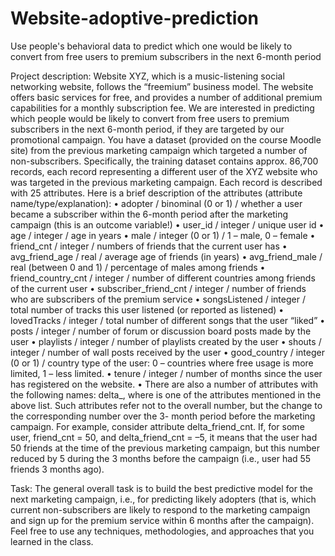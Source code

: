 # Website-adoptive-prediction
Use people's behavioral data to predict which one would be likely to convert from free users to premium subscribers in the next 6-month period

Project description: Website XYZ, which is a music-listening social networking website, follows the “freemium” business model. The website offers basic services for free, and provides a number of additional premium capabilities for a monthly subscription fee. We are interested in predicting which people would be likely to convert from free users to premium subscribers in the next 6-month period, if they are targeted by our promotional campaign. You have a dataset (provided on the course Moodle site) from the previous marketing campaign which targeted a number of non-subscribers.
Specifically, the training dataset contains approx. 86,700 records, each record representing a different user of the XYZ website who was targeted in the previous marketing campaign. Each record is described with 25 attributes. Here is a brief description of the attributes (attribute name/type/explanation):
• adopter / binominal (0 or 1) / whether a user became a subscriber within the 6-month period after the marketing campaign (this is an outcome variable!)
• user_id / integer / unique user id
• age / integer / age in years
• male / integer (0 or 1) / 1 – male, 0 – female
• friend_cnt / integer / numbers of friends that the current user has
• avg_friend_age / real / average age of friends (in years)
• avg_friend_male / real (between 0 and 1) / percentage of males among friends
• friend_country_cnt / integer / number of different countries among friends of the current user
• subscriber_friend_cnt / integer / number of friends who are subscribers of the premium service
• songsListened / integer / total number of tracks this user listened (or reported as listened)
• lovedTracks / integer / total number of different songs that the user “liked”
• posts / integer / number of forum or discussion board posts made by the user
• playlists / integer / number of playlists created by the user
• shouts / integer / number of wall posts received by the user
• good_country / integer (0 or 1) / country type of the user: 0 – countries where free usage is more limited, 1 – less limited.
• tenure / integer / number of months since the user has registered on the website.
• There are also a number of attributes with the following names: delta_<attr-name>, where <attr-name> is one of the attributes mentioned in the above list. Such attributes refer not to the overall number, but the change to the corresponding number over the 3- month period before the marketing campaign. For example, consider attribute delta_friend_cnt. If, for some user, friend_cnt = 50, and delta_friend_cnt = –5, it means that the user had 50 friends at the time of the previous marketing campaign, but this number reduced by 5 during the 3 months before the campaign (i.e., user had 55 friends 3 months ago).

Task: The general overall task is to build the best predictive model for the next marketing campaign, i.e., for predicting likely adopters (that is, which current non-subscribers are likely to respond to the marketing campaign and sign up for the premium service within 6 months after the campaign). Feel free to use any techniques, methodologies, and approaches that you learned in the class.
